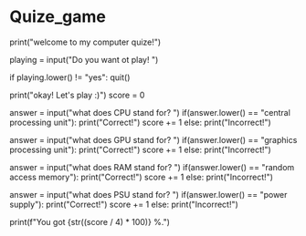 # Quize_game

print("welcome to my computer quize!")

playing = input("Do you want ot play! ")

if playing.lower() != "yes":
quit()

print("okay! Let's play :)")
score = 0

answer = input("what does CPU stand for? ")
if(answer.lower() == "central processing unit"):
print("Correct!")
score += 1
else:
print("Incorrect!")

answer = input("what does GPU stand for? ")
if(answer.lower() == "graphics processing unit"):
print("Correct!")
score += 1
else:
print("Incorrect!")

answer = input("what does RAM stand for? ")
if(answer.lower() == "random access memory"):
print("Correct!")
score += 1
else:
print("Incorrect!")

answer = input("what does PSU stand for? ")
if(answer.lower() == "power supply"):
print("Correct!")
score += 1
else:
print("Incorrect!")

print(f"You got {str((score / 4) \* 100)} %.")
